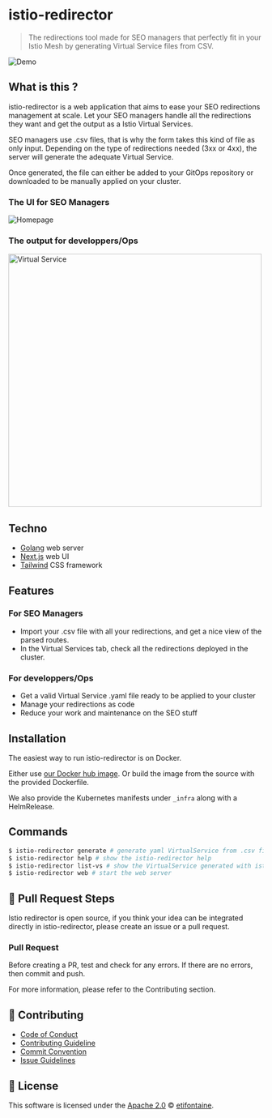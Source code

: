 # istio-redirector

> The redirections tool made for SEO managers that perfectly fit in your Istio Mesh by generating Virtual Service files from CSV.

![Demo](https://github.com/etifontaine/istio-redirector/blob/master/.github/images/istio-redirector.gif?raw=true)

## What is this ?

istio-redirector is a web application that aims to ease your SEO redirections management at scale. Let your SEO managers handle all the redirections they want and get the output as a Istio Virtual Services.

SEO managers use .csv files, that is why the form takes this kind of file as only input. Depending on the type of redirections needed (3xx or 4xx), the server will generate the adequate Virtual Service.

Once generated, the file can either be added to your GitOps repository or downloaded to be manually applied on your cluster.

### The UI for SEO Managers

![Homepage](https://github.com/etifontaine/istio-redirector/blob/master/.github/images/homepage.png?raw=true)


### The output for developpers/Ops

<img src="https://github.com/etifontaine/istio-redirector/blob/master/.github/images/virtualservice.png?raw=true" alt="Virtual Service" height="500"/>

## Techno

- [Golang](https://golang.org/) web server
- [Next.js](https://nextjs.org/) web UI
- [Tailwind](https://tailwindcss.com/) CSS framework

## Features

### For SEO Managers

* Import your .csv file with all your redirections, and get a nice view of the parsed routes.
* In the Virtual Services tab, check all the redirections deployed in the cluster.

### For developpers/Ops

* Get a valid Virtual Service .yaml file ready to be applied to your cluster
* Manage your redirections as code
* Reduce your work and maintenance on the SEO stuff

## Installation

The easiest way to run istio-redirector is on Docker.

Either use [our Docker hub image](https://hub.docker.com/r/etifontaine/istio-redirector). Or build the image from the source with the provided Dockerfile.

We also provide the Kubernetes manifests under `_infra` along with a HelmRelease.
## Commands

```bash
$ istio-redirector generate # generate yaml VirtualService from .csv file
$ istio-redirector help # show the istio-redirector help
$ istio-redirector list-vs # show the VirtualService generated with istio-redirector in your current kubectl context
$ istio-redirector web # start the web server
```

## 🔧 Pull Request Steps

Istio redirector is open source, if you think your idea can be integrated directly in istio-redirector, please create an issue or a pull request.

### Pull Request

Before creating a PR, test and check for any errors. If there are no errors, then commit and push.

For more information, please refer to the Contributing section.

## 💬 Contributing

* [Code of Conduct](https://github.com/etifontaine/istio-redirector/blob/master/CODE_OF_CONDUCT.md)
* [Contributing Guideline](https://github.com/etifontaine/istio-redirector/blob/master/CONTRIBUTING.md)
* [Commit Convention](https://github.com/etifontaine/istio-redirector/blob/master/./github/docs/COMMIT_MESSAGE_CONVENTION.md)
* [Issue Guidelines](https://github.com/etifontaine/istio-redirector/tree/master/.github/ISSUE_TEMPLATE)



## 📜 License

This software is licensed under the [Apache 2.0](https://github.com/etifontaine/istio-redirector/blob/master/LICENSE) © [etifontaine](https://github.com/etifontaine).